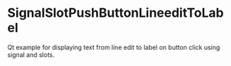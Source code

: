 # SignalSlotPushButtonLineeditToLabel
Qt example for displaying text from line edit to label on button click using signal and slots.
